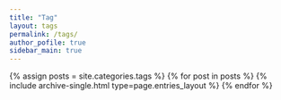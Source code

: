 ```yaml
---
title: "Tag"
layout: tags
permalink: /tags/
author_pofile: true
sidebar_main: true
---
```


{% assign posts = site.categories.tags %}
{% for post in posts %} {% include archive-single.html type=page.entries_layout %} {% endfor %}

